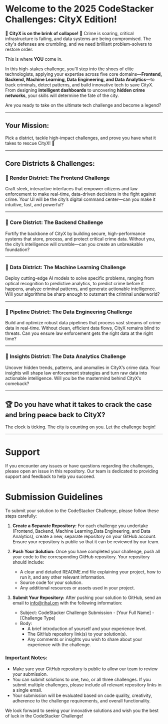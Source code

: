# Welcome to the 2025 CodeStacker Challenges: CityX Edition!

🚨 **CityX is on the brink of collapse!** 🚨  Crime is soaring, critical infrastructure is failing, and data systems are being compromised. The city's defenses are crumbling, and we need brilliant problem-solvers to restore order.  

This is where **YOU** come in.

In this high-stakes challenge, you’ll step into the shoes of elite technologists, applying your expertise across five core domains—**Frontend, Backend, Machine Learning, Data Engineering, and Data Analytics**—to track criminals, detect patterns, and build innovative tech to save CityX. From designing **intelligent dashboards** to uncovering **hidden crime networks**, your skills will determine the fate of the city.

Are you ready to take on the ultimate tech challenge and become a legend?

---

## Your Mission:

Pick a district, tackle high-impact challenges, and prove you have what it takes to rescue CityX! 👾

---

## Core Districts & Challenges:

### 🔹 **Render District: The Frontend Challenge**  
Craft sleek, interactive interfaces that empower citizens and law enforcement to make real-time, data-driven decisions in the fight against crime. Your UI will be the city’s digital command center—can you make it intuitive, fast, and powerful?

---

### 🔹 **Core District: The Backend Challenge**  
Fortify the backbone of CityX by building secure, high-performance systems that store, process, and protect critical crime data. Without you, the city’s intelligence will crumble—can you create an unbreakable foundation?

---

### 🔹 **Data District: The Machine Learning Challenge**  
Deploy cutting-edge AI models to solve specific problems, ranging from optical recognition to predictive analytics, to predict crime before it happens, analyze criminal patterns, and generate actionable intelligence. Will your algorithms be sharp enough to outsmart the criminal underworld?

---

### 🔹 **Pipeline District: The Data Engineering Challenge**  
Build and optimize robust data pipelines that process vast streams of crime data in real-time. Without clean, efficient data flows, CityX remains blind to threats. Can you ensure law enforcement gets the right data at the right time?

---

### 🔹 **Insights District: The Data Analytics Challenge**  
Uncover hidden trends, patterns, and anomalies in CityX’s crime data. Your insights will shape law enforcement strategies and turn raw data into actionable intelligence. Will you be the mastermind behind CityX’s comeback?

---


## 🏆  **Do you have what it takes to crack the case and bring peace back to CityX?** 

The clock is ticking. The city is counting on you. Let the challenge begin!

---

# Support

If you encounter any issues or have questions regarding the challenges, please open an issue in this repository. Our team is dedicated to providing support and feedback to help you succeed.


# Submission Guidelines

To submit your solution to the CodeStacker Challenge, please follow these steps carefully:

1. **Create a Separate Repository:** For each challenge you undertake (Frontend, Backend, Machine Learning,Data Engineering, and Data Analytics), create a new, separate repository on your GitHub account. Ensure your repository is public so that it can be reviewed by our team.

2. **Push Your Solution:** Once you have completed your challenge, push all your code to the corresponding GitHub repository. Your repository should include:
   - A clear and detailed README.md file explaining your project, how to run it, and any other relevant information.
   - Source code for your solution.
   - Any additional resources or assets used in your project.

3. **Submit Your Repository:** After pushing your solution to GitHub, send an email to [info@rihal.om](mailto:info@rihal.om) with the following information:
   - Subject: CodeStacker Challenge Submission - [Your Full Name] - [Challenge Type]
   - Body: 
     - A brief introduction of yourself and your experience level.
     - The GitHub repository link(s) to your solution(s).
     - Any comments or insights you wish to share about your experience with the challenge.

### Important Notes:
- Make sure your GitHub repository is public to allow our team to review your submission.
- You can submit solutions to one, two, or all three challenges. If you submit multiple challenges, please include all relevant repository links in a single email.
- Your submission will be evaluated based on code quality, creativity, adherence to the challenge requirements, and overall functionality.

We look forward to seeing your innovative solutions and wish you the best of luck in the CodeStacker Challenge!
